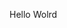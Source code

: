 Hello Wolrd





















































































































































































































































































































































































































































































































































































































































































































































































































































































































































































































































































































































